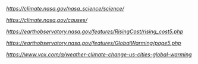 _https://climate.nasa.gov/nasa_science/science/_

_https://climate.nasa.gov/causes/_

_https://earthobservatory.nasa.gov/features/RisingCost/rising_cost5.php_

_https://earthobservatory.nasa.gov/features/GlobalWarming/page5.php_

_https://www.vox.com/a/weather-climate-change-us-cities-global-warming_
